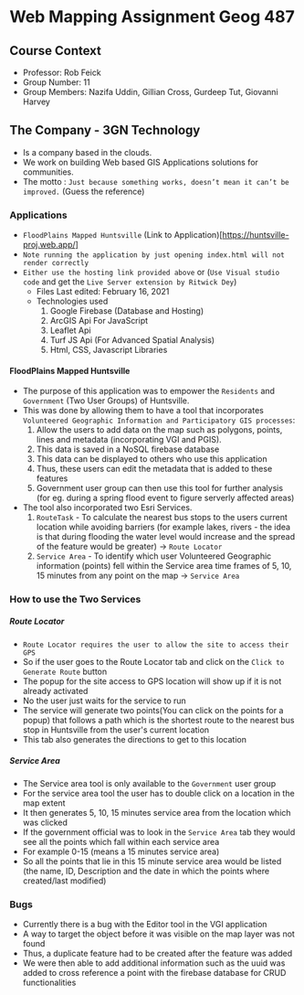 # Web Mapping Assignment Geog 487

## Course Context
* Professor: Rob Feick
* Group Number: 11
* Group Members: Nazifa Uddin, Gillian Cross, Gurdeep Tut, Giovanni Harvey

## The Company - 3GN Technology
- Is a company based in the clouds.
- We work on building Web based GIS Applications solutions for communities.
- The motto : `Just because something works, doesn’t mean it can’t be improved.` (Guess the reference)

### Applications
- `FloodPlains Mapped Huntsville` (Link to Application)[https://huntsville-proj.web.app/]
- `Note running the application by just opening index.html will not render correctly`
- `Either use the hosting link provided above` or (`Use Visual studio code` and get the `Live Server extension by Ritwick Dey`)
    - Files Last edited: February 16, 2021
    - Technologies used
        1. Google Firebase (Database and Hosting)
        2. ArcGIS Api For JavaScript 
        3. Leaflet Api
        4. Turf JS Api (For Advanced Spatial Analysis)
        5. Html, CSS, Javascript Libraries

#### FloodPlains Mapped Huntsville
- The purpose of this application was to empower the `Residents` and `Government` (Two User Groups) of Huntsville.
- This was done by allowing them to have a tool that incorporates `Volunteered Geographic Information and Participatory GIS processes`:
    1. Allow the users to add data on the map such as polygons, points, lines and metadata (incorporating VGI and PGIS).
    2. This data is saved in a NoSQL firebase database
    3. This data can be displayed to others who use this application
    4. Thus, these users can edit the metadata that is added to these features
    5. Government user group can then use this tool for further analysis (for eg. during a spring flood event to figure serverly affected areas)
- The tool also incorporated two Esri Services.
    1. `RouteTask` - To calculate the nearest bus stops to the users current location while avoiding barriers (for example lakes, rivers - the idea is that during flooding the water level would increase and the spread of the feature would be greater) -> `Route Locator`
    2. `Service Area` - To identify which user Volunteered Geographic information (points) fell within the Service area time frames of 5, 10, 15 minutes from any point on the map -> `Service Area`

### How to use the Two Services

##### Route Locator

- `Route Locator requires the user to allow the site to access their GPS`
- So if the user goes to the Route Locator tab and click on the `Click to Generate Route` button
- The popup for the site access to GPS location will show up if it is not already activated
- No the user just waits for the service to run
- The service will generate two points(You can click on the points for a popup) that follows a path which is the shortest route to the nearest bus stop in Huntsville from the user's current location
- This tab also generates the directions to get to this location

##### Service Area
- The Service area tool is only available to the `Government` user group
- For the service area tool the user has to double click on a location in the map extent
- It then generates 5, 10, 15 minutes service area from the location which was clicked
- If the government official was to look in the `Service Area` tab they would see all the points which fall within each service area
- For example 0-15 (means a 15 minutes service area)
- So all the points that lie in this 15 minute service area would be listed (the name, ID, Description and the date in which the points where created/last modified)


### Bugs
- Currently there is a bug with the Editor tool in the VGI application
- A way to target the object before it was visible on the map layer was not found
- Thus, a duplicate feature had to be created after the feature was added
- We were then able to add additional information such as the uuid was added to cross reference a point with the firebase database for CRUD functionalities



